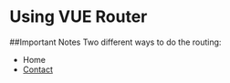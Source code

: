 # Using VUE Router

##Important Notes
Two different ways to do the routing:
* <router-link :to="{ path: '/'}" class="link">Home</router-link>
* <a href="#/contact">Contact</a>